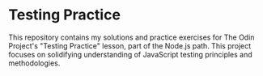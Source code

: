 # Testing Practice
This repository contains my solutions and practice exercises for The Odin Project's "Testing Practice" lesson, part of the Node.js path. This project focuses on solidifying understanding of JavaScript testing principles and methodologies.

